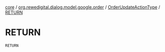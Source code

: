 [core](../../index.md) / [org.rewedigital.dialog.model.google.order](../index.md) / [OrderUpdateActionType](index.md) / [RETURN](./-r-e-t-u-r-n.md)

# RETURN

`RETURN`